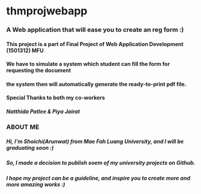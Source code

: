 # thmprojwebapp
### A Web application that will ease you to create an reg form :)
#### This project is a part of Final Project of Web Application Development (1501312) MFU
#### We have to simulate a system which student can fill the form for requesting the document
#### the system then will automatically generate the ready-to-print pdf file.

#### Special Thanks to both my co-workers
##### Natthida Patlee & Piya Jairat

### ABOUT ME
##### Hi, I'm Shoichi(Arunwat) from Mae Fah Luang University, and I will be graduating soon :)
##### So, I made a decision to publish soem of my university projects on Github.
##### I hope my project can be a guideline, and inspire you to create more and more amazing works :)
